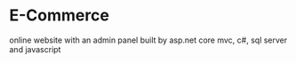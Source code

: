 # E-Commerce
online website with an admin panel built by asp.net core mvc, c#, sql server and  javascript
